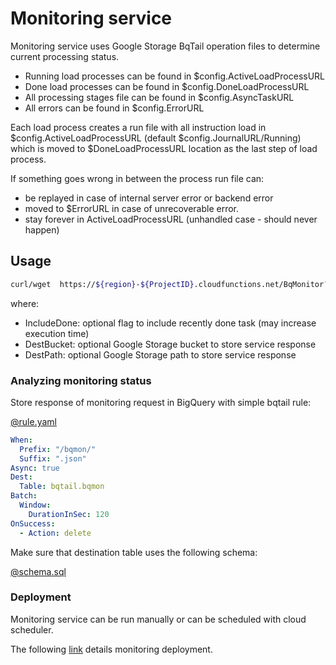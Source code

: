 # Monitoring service

Monitoring service uses Google Storage BqTail operation files to determine current processing status.


- Running load processes can be found in $config.ActiveLoadProcessURL
- Done load processes can be found in $config.DoneLoadProcessURL
- All processing stages file can be found in $config.AsyncTaskURL 
- All errors can be found in $config.ErrorURL


Each load process creates a run file with all instruction load in $config.ActiveLoadProcessURL (default $config.JournalURL/Running)
which is moved to $DoneLoadProcessURL location as the last step of load process.

If something goes wrong in between the process run file can:
 - be replayed in case of internal server error or backend error
 - moved to $ErrorURL in case of unrecoverable error.
 - stay forever in ActiveLoadProcessURL (unhandled case - should never happen)                                                                          	
 
 
## Usage

 ```bash
curl/wget  https://${region}-${ProjectID}.cloudfunctions.net/BqMonitor?IncludeDone=true&DestBucket=${bqTailTirggerBucket}&DestPath=bqmon
```
where:
 - IncludeDone: optional flag to include recently done task (may increase execution time) 
 - DestBucket: optional Google Storage bucket to store service response 
 - DestPath: optional Google Storage path to store service response
 

### Analyzing monitoring status 

Store response of monitoring request in BigQuery with simple bqtail rule:

[@rule.yaml](../deployment/monitor/rule.yaml)
```yaml
When:
  Prefix: "/bqmon/"
  Suffix: ".json"
Async: true
Dest:
  Table: bqtail.bqmon
Batch:
  Window:
    DurationInSec: 120
OnSuccess:
  - Action: delete

```
 
Make sure that destination table uses the following schema:

[@schema.sql](schema/schema.sql)
 
 
### Deployment 

Monitoring service can be run manually or can be scheduled with cloud scheduler.

The following [link](../deployment/README.md#monitoring) details monitoring deployment.

